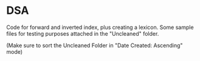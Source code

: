 # DSA

Code for forward and inverted index, plus creating a lexicon. Some sample files for testing purposes attached in the "Uncleaned" folder.

(Make sure to sort the Uncleaned Folder in "Date Created: Ascending" mode)
